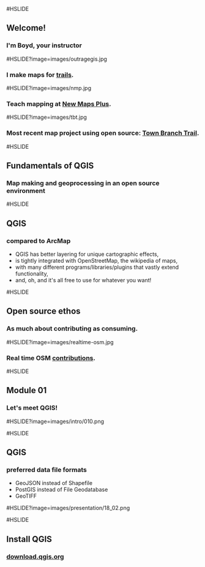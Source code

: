 #HSLIDE
## Welcome!
### I'm Boyd, your instructor

#HSLIDE?image=images/outragegis.jpg
### I make maps for <a href="https://outragegis.com" target="_blank">trails</a>.

#HSLIDE?image=images/nmp.jpg
### Teach mapping at <a href="http://newmapsplus.uky.edu/" target="_blank">New Maps Plus</a>.

#HSLIDE?image=images/tbt.jpg
### Most recent map project using open source: <a href="http://boydx.github.io/tbt/" target="_blank">Town Branch Trail</a>.


#HSLIDE
## Fundamentals of QGIS
### Map making and geoprocessing in an open source environment

#HSLIDE
## QGIS
### compared to ArcMap
* QGIS has better layering for unique cartographic effects,
* is tightly integrated with OpenStreetMap, the wikipedia of maps,
* with many different programs/libraries/plugins that vastly extend functionality,
* and, oh, and it's all free to use for whatever you want! 



#HSLIDE
## Open source ethos
### As much about contributing as consuming.


#HSLIDE?image=images/realtime-osm.jpg
### Real time OSM <a href="http://osmlab.github.io/show-me-the-way/" target="_blank">contributions</a>.



#HSLIDE
## Module 01
### Let's meet QGIS!

#HSLIDE?image=images/intro/010.png


#HSLIDE
## QGIS
### preferred data file formats
* GeoJSON instead of Shapefile
* PostGIS instead of File Geodatabase
* GeoTIFF

#HSLIDE?image=images/presentation/18_02.png

#HSLIDE
## Install QGIS
### <a href="http://download.qgis.org" target="_blank">download.qgis.org</a>




















